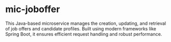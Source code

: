 # mic-joboffer
This Java-based microservice manages the creation, updating, and retrieval of job offers and candidate profiles. Built using modern frameworks like Spring Boot, it ensures efficient request handling and robust performance.
